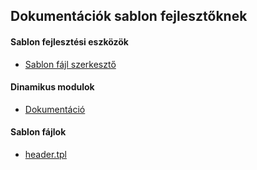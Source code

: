 ## Dokumentációk sablon fejlesztőknek

#### Sablon fejlesztési eszközök
- [Sablon fájl szerkesztő](theme-development-tools/THEME_EDITOR.md)

#### Dinamikus modulok
- [Dokumentáció](theme-sections/DOCS.md)

#### Sablon fájlok
- [header.tpl](theme-templates/HEADER_TPL.md)
